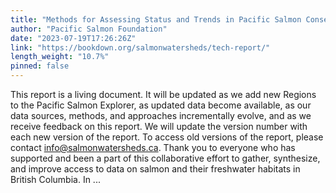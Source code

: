 ```yaml
---
title: "Methods for Assessing Status and Trends in Pacific Salmon Conservation Units and their Freshwater Habitats"
author: "Pacific Salmon Foundation"
date: "2023-07-19T17:26:26Z"
link: "https://bookdown.org/salmonwatersheds/tech-report/"
length_weight: "10.7%"
pinned: false
---
```


This report is a living document. It will be updated as we add new Regions to the Pacific Salmon Explorer, as updated data become available, as our data sources, methods, and approaches incrementally evolve, and as we receive feedback on this report. We will update the version number with each new version of the report. To access old versions of the report, please contact info@salmonwatersheds.ca. Thank you to everyone who has supported and been a part of this collaborative effort to gather, synthesize, and improve access to data on salmon and their freshwater habitats in British Columbia. In  ...
